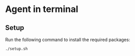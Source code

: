 # Agent in terminal

## Setup
Run the following command to install the required packages:
```bash
./setup.sh
```

